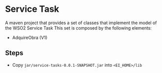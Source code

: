 # Service Task

A maven project that provides a set of classes that implement the model of the WSO2 Service Task
This set is composed by the following elements:

- AdquireObra (V1)


## Steps

- Copy `jar/service-tasks-0.0.1-SNAPSHOT.jar` into `<EI_HOME>/lib`
